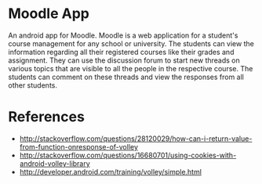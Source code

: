 # Moodle App

An android app for Moodle. Moodle is a web application for a student's course management for any school or university. The students can view the information regarding all their registered courses like their grades and assignment. They can use the discussion forum to start new threads on various topics that are visible to all the people in the respective course. The students can comment on these threads and view the responses from all other students. 

# References
* http://stackoverflow.com/questions/28120029/how-can-i-return-value-from-function-onresponse-of-volley
* http://stackoverflow.com/questions/16680701/using-cookies-with-android-volley-library
* http://developer.android.com/training/volley/simple.html
